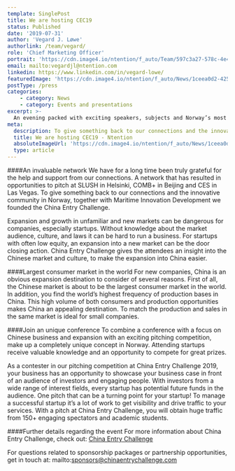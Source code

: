 ```yaml
---
template: SinglePost
title: We are hosting CEC19
status: Published
date: '2019-07-31'
author: 'Vegard J. Løwe'
authorlink: /team/vegard/
role: 'Chief Marketing Officer'
portrait: 'https://cdn.image4.io/ntention/f_auto/Team/597c3a27-578c-4e4b-aa78-035422728ca9.Jpeg'
email: mailto:vegardjl@ntention.com
linkedin: https://www.linkedin.com/in/vegard-lowe/
featuredImage: 'https://cdn.image4.io/ntention/f_auto/News/1ceea0d2-425f-4264-a02c-2ca435d84dbe.Jpeg'
postType: /press
categories:
    - category: News
    - category: Events and presentations
excerpt: >-
  An evening packed with exciting speakers, subjects and Norway’s most inspiring startups and scaleups competing for an opportunity to explore the Chinese market!
meta:
  description: To give something back to our connections and the innovative community in Norway, together with Maritime Innovation Development we founded the China Entry Challenge.
  title: We are hosting CEC19 - Ntention
  absoluteImageUrl: 'https://cdn.image4.io/ntention/f_auto/News/1ceea0d2-425f-4264-a02c-2ca435d84dbe.Jpeg'
  type: article
---
```

####An invaluable network
We have for a long time been truly grateful for the help and support from our connections. A network that has resulted in opportunities to pitch at SLUSH in Helsinki, COMB+ in Beijing and CES in Las Vegas. To give something back to our connections and the innovative community in Norway, together with Maritime Innovation Development we founded the China Entry Challenge.

Expansion and growth in unfamiliar and new markets can be dangerous for companies, especially startups. Without knowledge about the market audience, culture, and laws it can be hard to run a business. For startups with often low equity, an expansion into a new market can be the door closing action. China Entry Challenge gives the attendees an insight into the Chinese market and culture, to make the expansion into China easier.

####Largest consumer market in the world
For new companies, China is an obvious expansion destination to consider of several reasons. First of all, the Chinese market is about to be the largest consumer market in the world. In addition, you find the world’s highest frequency of production bases in China. This high volume of both consumers and production opportunities makes China an appealing destination. To match the production and sales in the same market is ideal for small companies.

####Join an unique conference
To combine a conference with a focus on Chinese business and expansion with an exciting pitching competition, make up a completely unique concept in Norway. Attending startups receive valuable knowledge and an opportunity to compete for great prizes.

As a contester in our pitching competition at China Entry Challenge 2019, your business has an opportunity to showcase your business case in front of an audience of investors and engaging people. With investors from a wide range of interest fields, every startup has potential future funds in the audience. One pitch that can be a turning point for your startup! To manage a successful startup it’s a lot of work to get visibility and drive traffic to your services. With a pitch at China Entry Challenge, you will obtain huge traffic from 150+ engaging spectators and academic students.

####Further details regarding the event
For more information about China Entry Challenge, check out: [China Entry Challenge](https://chinaentrychallenge.com)

For questions related to sponsorship packages or partnership opportunities, get in touch at: mailto:sponsors@chinaentrychallenge.com
